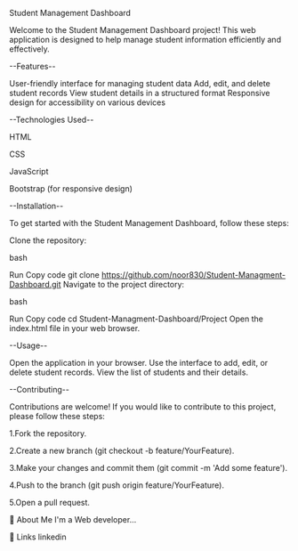 Student Management Dashboard

Welcome to the Student Management Dashboard project! This web application is designed to help manage student information efficiently and effectively.

--Features--

User-friendly interface for managing student data Add, edit, and delete student records View student details in a structured format Responsive design for accessibility on various devices

--Technologies Used--

HTML

CSS

JavaScript

Bootstrap (for responsive design)

--Installation--

To get started with the Student Management Dashboard, follow these steps:

Clone the repository:

bash

Run Copy code git clone https://github.com/noor830/Student-Managment-Dashboard.git Navigate to the project directory:

bash

Run Copy code cd Student-Managment-Dashboard/Project Open the index.html file in your web browser.

--Usage--

Open the application in your browser. Use the interface to add, edit, or delete student records. View the list of students and their details.

--Contributing--

Contributions are welcome! If you would like to contribute to this project, please follow these steps:

1.Fork the repository.

2.Create a new branch (git checkout -b feature/YourFeature).

3.Make your changes and commit them (git commit -m 'Add some feature').

4.Push to the branch (git push origin feature/YourFeature).

5.Open a pull request.

🚀 About Me
I'm a Web developer...

🔗 Links
linkedin
